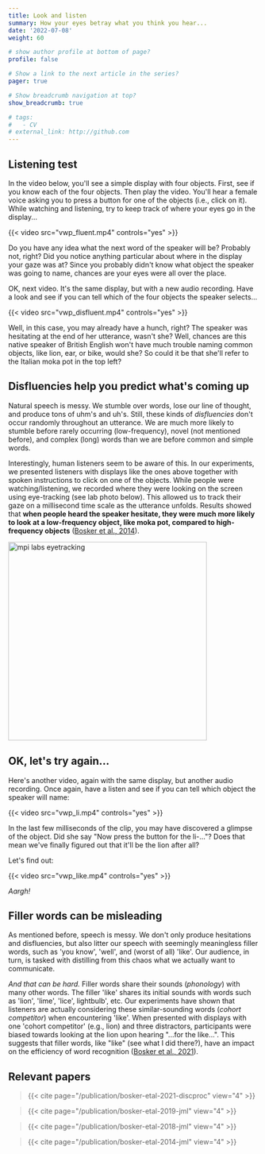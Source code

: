 ```yaml
---
title: Look and listen
summary: How your eyes betray what you think you hear...
date: '2022-07-08'
weight: 60

# show author profile at bottom of page?
profile: false

# Show a link to the next article in the series?
pager: true

# Show breadcrumb navigation at top?
show_breadcrumb: true

# tags:
#   - CV
# external_link: http://github.com
---
```


## Listening test

In the video below, you'll see a simple display with four objects. First, see if you know each of the four objects. Then play the video. You'll hear a female voice asking you to press a button for one of the objects (i.e., click on it). While watching and listening, try to keep track of where your eyes go in the display...

{{< video src="vwp_fluent.mp4" controls="yes" >}}

Do you have any idea what the next word of the speaker will be? Probably not, right? Did you notice anything particular about where in the display your gaze was at? Since you probably didn't know what object the speaker was going to name, chances are your eyes were all over the place.

OK, next video. It's the same display, but with a new audio recording. Have a look and see if you can tell which of the four objects the speaker selects...

{{< video src="vwp_disfluent.mp4" controls="yes" >}}

Well, in this case, you may already have a hunch, right? The speaker was hesitating at the end of her utterance, wasn't she? Well, chances are this native speaker of British English won't have much trouble naming common objects, like lion, ear, or bike, would she? So could it be that she'll refer to the Italian moka pot in the top left?

## Disfluencies help you predict what's coming up

Natural speech is messy. We stumble over words, lose our line of thought, and produce tons of uhm's and uh's. Still, these kinds of *disfluencies* don't occur randomly throughout an utterance. We are much more likely to stumble before rarely occurring (low-frequency), novel (not mentioned before), and complex (long) words than we are before common and simple words.

Interestingly, human listeners seem to be aware of this. In our experiments, we presented listeners with displays like the ones above together with spoken instructions to click on one of the objects. While people were watching/listening, we recorded where they were looking on the screen using eye-tracking (see lab photo below). This allowed us to track their gaze on a millisecond time scale as the utterance unfolds. Results showed that **when people heard the speaker hesitate, they were much more likely to look at a low-frequency object, like moka pot, compared to high-frequency objects** ([Bosker et al., 2014](/publication/bosker-etal-2014-jml)).

<img src="https://external-content.duckduckgo.com/iu/?u=https%3A%2F%2Fwww.mpi.nl%2Fsites%2Fdefault%2Ffiles%2F2019-03%2F18085-Eyetracking_8474_small1.jpg" alt="mpi labs eyetracking" width="400"/>

## OK, let's try again...

Here's another video, again with the same display, but another audio recording. Once again, have a listen and see if you can tell which object the speaker will name:

{{< video src="vwp_li.mp4" controls="yes" >}}

In the last few milliseconds of the clip, you may have discovered a glimpse of the object. Did she say "Now press the button for the li-..."? Does that mean we've finally figured out that it'll be the lion after all?

Let's find out:

{{< video src="vwp_like.mp4" controls="yes" >}}

*Aargh!*

## Filler words can be misleading

As mentioned before, speech is messy. We don't only produce hesitations and disfluencies, but also litter our speech with seemingly meaningless filler words, such as 'you know', 'well', and (worst of all) 'like'. Our audience, in turn, is tasked with distilling from this chaos what we actually want to communicate.

*And that can be hard.* Filler words share their sounds (*phonology*) with many other words. The filler 'like' shares its initial sounds with words such as 'lion', 'lime', 'lice', lightbulb', etc. Our experiments have shown that listeners are actually considering these similar-sounding words (*cohort competitor*) when encountering 'like'. When presented with displays with one 'cohort competitor' (e.g., lion) and three distractors, participants were biased towards looking at the lion upon hearing "...for the like...". This suggests that filler words, like "like" (see what I did there?), have an impact on the efficiency of word recognition ([Bosker et al., 2021](/publication/bosker-etal-2021-discproc)).

## Relevant papers

> {{< cite page="/publication/bosker-etal-2021-discproc" view="4" >}}

> {{< cite page="/publication/bosker-etal-2019-jml" view="4" >}}

> {{< cite page="/publication/bosker-etal-2018-jml" view="4" >}}

> {{< cite page="/publication/bosker-etal-2014-jml" view="4" >}}
